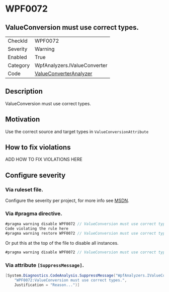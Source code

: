 # WPF0072
## ValueConversion must use correct types.

<!-- start generated table -->
<table>
  <tr>
    <td>CheckId</td>
    <td>WPF0072</td>
  </tr>
  <tr>
    <td>Severity</td>
    <td>Warning</td>
  </tr>
  <tr>
    <td>Enabled</td>
    <td>True</td>
  </tr>
  <tr>
    <td>Category</td>
    <td>WpfAnalyzers.IValueConverter</td>
  </tr>
  <tr>
    <td>Code</td>
    <td><a href="https://github.com/DotNetAnalyzers/WpfAnalyzers/blob/master/WpfAnalyzers/NodeAnalyzers/ValueConverterAnalyzer.cs">ValueConverterAnalyzer</a></td>
  </tr>
</table>
<!-- end generated table -->

## Description

ValueConversion must use correct types.

## Motivation

Use the correct source and target types in `ValueConversionAttribute`

## How to fix violations

ADD HOW TO FIX VIOLATIONS HERE

<!-- start generated config severity -->
## Configure severity

### Via ruleset file.

Configure the severity per project, for more info see [MSDN](https://msdn.microsoft.com/en-us/library/dd264949.aspx).

### Via #pragma directive.
```C#
#pragma warning disable WPF0072 // ValueConversion must use correct types.
Code violating the rule here
#pragma warning restore WPF0072 // ValueConversion must use correct types.
```

Or put this at the top of the file to disable all instances.
```C#
#pragma warning disable WPF0072 // ValueConversion must use correct types.
```

### Via attribute `[SuppressMessage]`.

```C#
[System.Diagnostics.CodeAnalysis.SuppressMessage("WpfAnalyzers.IValueConverter", 
    "WPF0072:ValueConversion must use correct types.", 
    Justification = "Reason...")]
```
<!-- end generated config severity -->